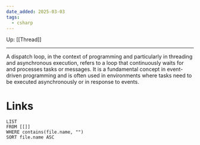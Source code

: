 ```yaml
---
date_added: 2025-03-03
tags:
  - csharp
---
```

Up: [[Thread]]
___
 A dispatch loop, in the context of programming and particularly in threading and asynchronous execution, refers to a loop that continuously waits for and processes tasks or messages. It is a fundamental concept in event-driven programming and is often used in environments where tasks need to be executed asynchronously or in response to events.
# Links
```dataview
LIST
FROM [[]]
WHERE contains(file.name, "")
SORT file.name ASC
```
